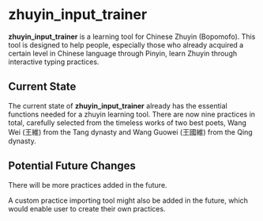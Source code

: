 # zhuyin_input_trainer

**zhuyin_input_trainer** is a learning tool for Chinese Zhuyin (Bopomofo). This tool is designed to help people, especially those who already acquired a certain level in Chinese language through Pinyin, learn Zhuyin through interactive typing practices.

## Current State
The current state of **zhuyin_input_trainer** already has the essential functions needed for a zhuyin learning tool. There are now nine practices in total, carefully selected from the timeless works of two best poets, Wang Wei (王維) from the Tang dynasty and Wang Guowei (王國維) from the Qing dynasty.

## Potential Future Changes
There will be more practices added in the future. 

A custom practice importing tool might also be added in the future, which would enable user to create their own practices.
